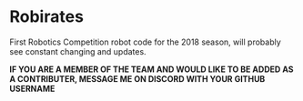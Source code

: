 # Robirates
First Robotics Competition robot code for the 2018 season, will probably see constant changing and updates.

**IF YOU ARE A MEMBER OF THE TEAM AND WOULD LIKE TO BE ADDED AS A CONTRIBUTER, MESSAGE ME ON DISCORD WITH YOUR GITHUB USERNAME**

<script type="text/javascript" src="//cdn.jsdelivr.net/discord-widget/latest/discord-widget.min.js"></script>
<script type="text/javascript">
    discordWidget.init({
        serverId: '51143782082543616',
        title: 'Discord Widget Title',
        join: false,
        alphabetical: false,
        theme: 'dark',
        hideChannels: ['Channel Name 1', 'Channel Name 2'],
        showAllUsers: true,
        allUsersDefaultState: true
    });
    discordWidget.render();
</script>
<div class="discord-widget"></div>

